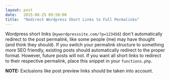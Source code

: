 ```yaml
---
layout: post
date:   2015-08-25 09:58:00
title:  "Redirect Wordpress Short Links to Full Permalinks"
---
```

Wordpress short links (`mywordpresssite.com/?p=123456`) don't automatically redirect to the post permalink, like some people (me) may have thought (and think they should). If you switch your permalink structure to something more SEO friendly, existing posts should automatically redirect to the proper format. However, future posts will not. If you want all short links to redirect to their respective permalink, place this snippet in your `functions.php`.

**NOTE:** Exclusions like post preview links should be taken into account.

<script src="https://gist.github.com/codfish/7b8c8f4c4f085429f07c.js"></script>